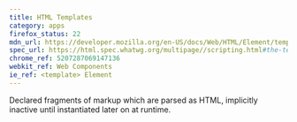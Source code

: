 ```yaml
---
title: HTML Templates
category: apps
firefox_status: 22
mdn_url: https://developer.mozilla.org/en-US/docs/Web/HTML/Element/template
spec_url: https://html.spec.whatwg.org/multipage//scripting.html#the-template-element
chrome_ref: 5207287069147136
webkit_ref: Web Components
ie_ref: <template> Element
---
```


Declared fragments of markup which are parsed as HTML, implicitly inactive until instantiated later on at runtime.

